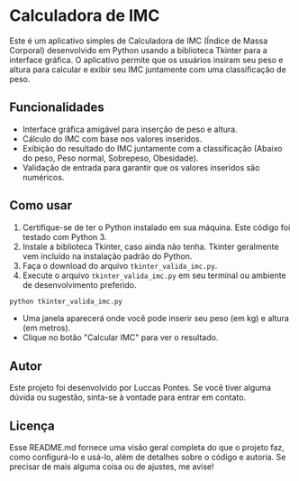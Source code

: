# Calculadora de IMC

Este é um aplicativo simples de Calculadora de IMC (Índice de Massa Corporal) desenvolvido em Python usando a biblioteca Tkinter para a interface gráfica. O aplicativo permite que os usuários insiram seu peso e altura para calcular e exibir seu IMC juntamente com uma classificação de peso.

## Funcionalidades

- Interface gráfica amigável para inserção de peso e altura.
- Cálculo do IMC com base nos valores inseridos.
- Exibição do resultado do IMC juntamente com a classificação (Abaixo do peso, Peso normal, Sobrepeso, Obesidade).
- Validação de entrada para garantir que os valores inseridos são numéricos.

## Como usar

1. Certifique-se de ter o Python instalado em sua máquina. Este código foi testado com Python 3.
2. Instale a biblioteca Tkinter, caso ainda não tenha. Tkinter geralmente vem incluído na instalação padrão do Python.
3. Faça o download do arquivo `tkinter_valida_imc.py`.
4. Execute o arquivo `tkinter_valida_imc.py` em seu terminal ou ambiente de desenvolvimento preferido.

```bash
python tkinter_valida_imc.py
```
- Uma janela aparecerá onde você pode inserir seu peso (em kg) e altura (em metros).
- Clique no botão "Calcular IMC" para ver o resultado.

## Autor

Este projeto foi desenvolvido por Luccas Pontes. Se você tiver alguma dúvida ou sugestão, sinta-se à vontade para entrar em contato.


## Licença

Esse README.md fornece uma visão geral completa do que o projeto faz, como configurá-lo e usá-lo, além de detalhes sobre o código e autoria. Se precisar de mais alguma coisa ou de ajustes, me avise!

